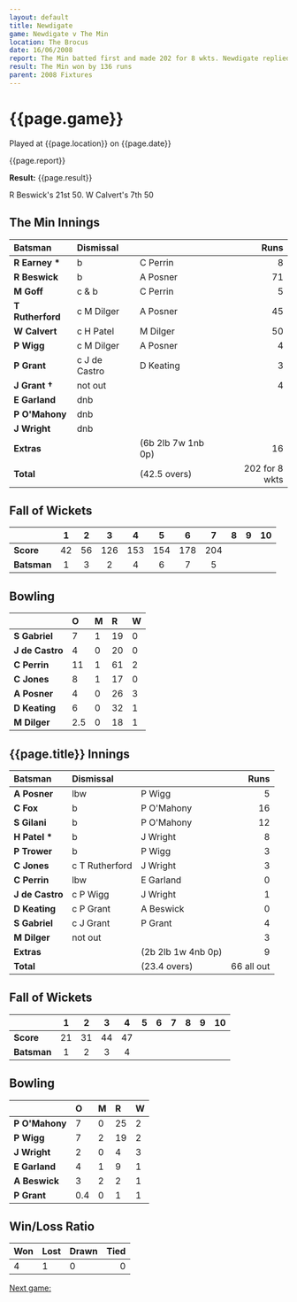 ```yaml
---
layout: default
title: Newdigate
game: Newdigate v The Min
location: The Brocus
date: 16/06/2008
report: The Min batted first and made 202 for 8 wkts. Newdigate replied with 66 all out
result: The Min won by 136 runs
parent: 2008 Fixtures
---
```


# {{page.game}}

Played at {{page.location}} on {{page.date}}

{{page.report}}

**Result:** {{page.result}}

R Beswick's 21st 50. W Calvert's 7th 50

## The Min Innings

| Batsman | Dismissal |  | Runs |
|:---|:---|---|---:|
| **R Earney &#42;** | b | C Perrin | 8 |
| **R Beswick** | b | A Posner | 71 |
| **M Goff** | c & b | C Perrin | 5 |
| **T Rutherford** | c M Dilger | A Posner | 45 |
| **W Calvert** | c H Patel | M Dilger | 50 |
| **P Wigg** | c M Dilger | A Posner | 4 |
| **P Grant** | c J de Castro | D Keating | 3 |
| **J Grant &#8224;** | not out |  | 4 |
| **E Garland** | dnb |  |  |
| **P O'Mahony** | dnb |  |  |
| **J Wright** | dnb |  |  |
| **Extras** | | (6b 2lb 7w 1nb 0p) | 16 |
| **Total** | | (42.5 overs) | 202 for 8 wkts |

## Fall of Wickets

| | 1 | 2 | 3 | 4 | 5 | 6 | 7 | 8 | 9 | 10 |
|---|:---:|:---:|:---:|:---:|:---:|:---:|:---:|:---:|:---:|:---:|
| **Score** | 42 | 56 | 126 | 153 | 154 | 178 | 204 |  |  |  |
| **Batsman** | 1 | 3 | 2 | 4 | 6 | 7 | 5 |  |  |  |

## Bowling

| | O | M | R | W |
|---|:---|:---|:---|:---|
| **S Gabriel** | 7 | 1 | 19 | 0 |
| **J de Castro** | 4 | 0 | 20 | 0 |
| **C Perrin** | 11 | 1 | 61 | 2 |
| **C Jones** | 8 | 1 | 17 | 0 |
| **A Posner** | 4 | 0 | 26 | 3 |
| **D Keating** | 6 | 0 | 32 | 1 |
| **M Dilger** | 2.5 | 0 | 18 | 1 |

## {{page.title}} Innings

| Batsman | Dismissal |  | Runs |
|:---|:---|---|---:|
| **A Posner** | lbw | P Wigg | 5 |
| **C Fox** | b | P O'Mahony | 16 |
| **S Gilani** | b | P O'Mahony | 12 |
| **H Patel &#42;** | b | J Wright | 8 |
| **P Trower** | b | P Wigg | 3 |
| **C Jones** | c T Rutherford | J Wright  | 3 |
| **C Perrin** | lbw | E Garland | 0 |
| **J de Castro** | c P Wigg | J Wright | 1 |
| **D Keating** | c P Grant | A Beswick | 0 |
| **S Gabriel** | c J Grant | P Grant | 4 |
| **M Dilger** | not out |  | 3 |
| **Extras** | | (2b 2lb 1w 4nb 0p) | 9 |
| **Total** | | (23.4 overs) | 66 all out |

## Fall of Wickets

| | 1 | 2 | 3 | 4 | 5 | 6 | 7 | 8 | 9 | 10 |
|---|:---:|:---:|:---:|:---:|:---:|:---:|:---:|:---:|:---:|:---:|
| **Score** | 21 | 31 | 44 | 47 |  |  |  |  |  |  |
| **Batsman** | 1 | 2 | 3 | 4 |  |  |  |  |  |  |

## Bowling

| | O | M | R | W |
|---|:---|:---|:---|:---|
| **P O'Mahony** | 7 | 0 | 25 | 2 |
| **P Wigg** | 7 | 2 | 19 | 2 |
| **J Wright** | 2 | 0 | 4 | 3 |
| **E Garland** | 4 | 1 | 9 | 1 |
| **A Beswick** | 3 | 2 | 2 | 1 |
| **P Grant** | 0.4 | 0 | 1 | 1 |

## Win/Loss Ratio

| Won | Lost | Drawn | Tied |
|:---|:---|:---|---:|
| 4 | 1 | 0 | 0 |

[Next game:]({{page.next}})